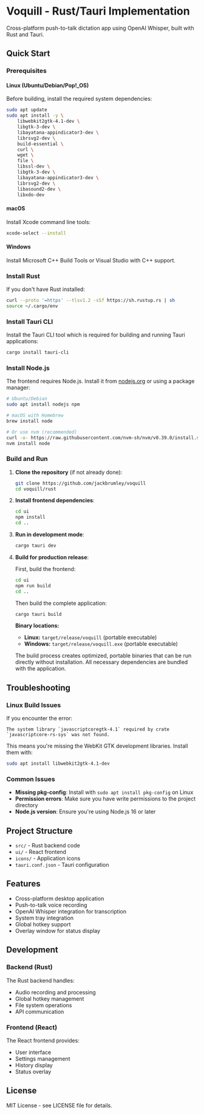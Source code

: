 # Voquill - Rust/Tauri Implementation

Cross-platform push-to-talk dictation app using OpenAI Whisper, built with Rust and Tauri.

## Quick Start

### Prerequisites

#### Linux (Ubuntu/Debian/Pop!_OS)

Before building, install the required system dependencies:

```bash
sudo apt update
sudo apt install -y \
    libwebkit2gtk-4.1-dev \
    libgtk-3-dev \
    libayatana-appindicator3-dev \
    librsvg2-dev \
    build-essential \
    curl \
    wget \
    file \
    libssl-dev \
    libgtk-3-dev \
    libayatana-appindicator3-dev \
    librsvg2-dev \
    libasound2-dev \
    libxdo-dev
```

#### macOS

Install Xcode command line tools:
```bash
xcode-select --install
```

#### Windows

Install Microsoft C++ Build Tools or Visual Studio with C++ support.

### Install Rust

If you don't have Rust installed:
```bash
curl --proto '=https' --tlsv1.2 -sSf https://sh.rustup.rs | sh
source ~/.cargo/env
```

### Install Tauri CLI

Install the Tauri CLI tool which is required for building and running Tauri applications:
```bash
cargo install tauri-cli
```

### Install Node.js

The frontend requires Node.js. Install it from [nodejs.org](https://nodejs.org/) or using a package manager:

```bash
# Ubuntu/Debian
sudo apt install nodejs npm

# macOS with Homebrew
brew install node

# Or use nvm (recommended)
curl -o- https://raw.githubusercontent.com/nvm-sh/nvm/v0.39.0/install.sh | bash
nvm install node
```

### Build and Run

1. **Clone the repository** (if not already done):
   ```bash
   git clone https://github.com/jackbrumley/voquill
   cd voquill/rust
   ```

2. **Install frontend dependencies**:
   ```bash
   cd ui
   npm install
   cd ..
   ```

3. **Run in development mode**:
   ```bash
   cargo tauri dev
   ```

4. **Build for production release**:
   
   First, build the frontend:
   ```bash
   cd ui
   npm run build
   cd ..
   ```
   
   Then build the complete application:
   ```bash
   cargo tauri build
   ```
   
   **Binary locations:**
   - **Linux:** `target/release/voquill` (portable executable)
   - **Windows:** `target/release/voquill.exe` (portable executable)
   
   The build process creates optimized, portable binaries that can be run directly without installation. All necessary dependencies are bundled with the application.

## Troubleshooting

### Linux Build Issues

If you encounter the error:
```
The system library `javascriptcoregtk-4.1` required by crate `javascriptcore-rs-sys` was not found.
```

This means you're missing the WebKit GTK development libraries. Install them with:
```bash
sudo apt install libwebkit2gtk-4.1-dev
```

### Common Issues

- **Missing pkg-config**: Install with `sudo apt install pkg-config` on Linux
- **Permission errors**: Make sure you have write permissions to the project directory
- **Node.js version**: Ensure you're using Node.js 16 or later

## Project Structure

- `src/` - Rust backend code
- `ui/` - React frontend
- `icons/` - Application icons
- `tauri.conf.json` - Tauri configuration

## Features

- Cross-platform desktop application
- Push-to-talk voice recording
- OpenAI Whisper integration for transcription
- System tray integration
- Global hotkey support
- Overlay window for status display

## Development

### Backend (Rust)
The Rust backend handles:
- Audio recording and processing
- Global hotkey management
- File system operations
- API communication

### Frontend (React)
The React frontend provides:
- User interface
- Settings management
- History display
- Status overlay

## License

MIT License - see LICENSE file for details.
